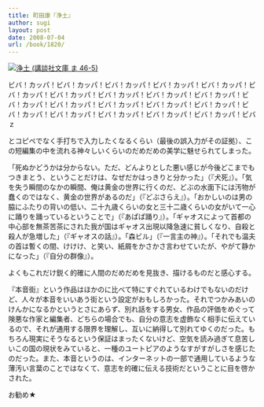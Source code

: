 ```yaml
---
title: 町田康『浄土』
author: sugi
layout: post
date: 2008-07-04
url: /book/1820/
---
```

<a href="http://www.amazon.co.jp/exec/obidos/ASIN/4062760800/chezsugi-22/ref=nosim/" name="amazletlink" target="_blank"><img src="http://i2.wp.com/ecx.images-amazon.com/images/I/51-hwRVd6nL._SL160_.jpg?w=660" alt="浄土 (講談社文庫 ま 46-5)" class="alignleft" data-recalc-dims="1" /></a>

ビバ！カッパ！ビバ！カッパ！ビバ！カッパ！ビバ！カッパ！ビバ！カッパ！ビバ！カッパ！ビバ！カッパ！ビバ！カッパ！ビバ！カッパ！ビバ！カッパ！ビバ！カッパ！ビバ！カッパ！ビバ！カッパ！ビバ！カッパ！ビバ！カッパ！ビバ！カッパ！ビバ！カッパ！ビバ！カッパ！ビバ！カッパ！ビバ！カッパ！ビバｚ

とコピペでなく手打ちで入力したくなるくらい（最後の誤入力がその証拠）、この短編集の中を流れる神々しいくらいのだめだめの美学に魅せられてしまった。

「死ぬかどうかは分からない。ただ、どんよりとした悪い感じが今後どこまでもつきまとう、ということだけは、なぜだかはっきりと分かった」（『犬死』）。「気を失う瞬間のなかの瞬間、俺は黄金の世界に行くのだ、どぶの水面下には汚物が蠢くのではなく、黄金の世界があるのだ」（『どぶさらえ』）。「おかしいのは男の脇にふたりの背いの低い、二十九歳くらいの女と三十二歳くらいの女がいて一心に踊りを踊っているということで」（『あぱぱ踊り』）。「ギャオスによって首都の中心部を無茶苦茶にされた我が国はギャオス出現以降急速に貧しくなり、自殺と殺人が急増した」（『ギャオスの話』）。「森ビル」（『一言主の神』）。「それでも温夫の首は暫くの間、けけけ、と笑い、紙屑をかさかさ言わせていたが、やがて静かになった」（『自分の群像』）。

よくもこれだけ鋭く的確に人間のだめだめを見抜き、描けるものだと感心する。

『本音街』という作品はほかのに比べて特にすぐれているわけでもないのだけど、人々が本音をいいあう街という設定がおもしろかった。それでつかみあいのけんかになるかというとさにあらず、別れ話をする男女、作品の評価をめぐって険悪な作家と編集者、どちらの場合でも、自分の意志を虚飾なく相手に伝えているので、それが通用する限界を理解し、互いに納得して別れてゆくのだった。もちろん現実にそうなるという保証はまったくないけど、空気を読み過ぎて息苦しいこの国の現状をみていると、一種のユートピアのようなすがすがしさを感じたのだった。また、本音というのは、インターネットの一部で通用しているような薄汚い言葉のことではなくて、意志を的確に伝える技術だということに目を啓かされた。

お勧め★

